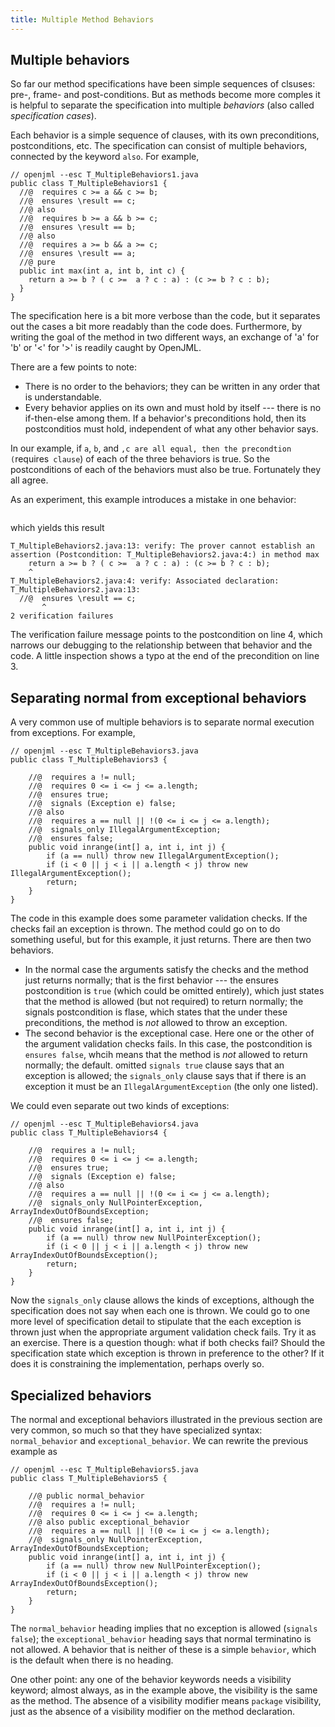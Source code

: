 ```yaml
---
title: Multiple Method Behaviors
---
```


## Multiple behaviors

So far our method specifications have been simple sequences of clsuses: pre-, frame- and post-conditions.
But as methods become more comples it is helpful to separate the specification into multiple _behaviors_
(also called _specification cases_).

Each behavior is a simple sequence of clauses, with its own preconditions, postconditions, etc.
The specification can consist of multiple behaviors, connected by the keyword `also`.
For example,
```
// openjml --esc T_MultipleBehaviors1.java
public class T_MultipleBehaviors1 {
  //@  requires c >= a && c >= b;
  //@  ensures \result == c;
  //@ also
  //@  requires b >= a && b >= c;
  //@  ensures \result == b;
  //@ also
  //@  requires a >= b && a >= c;
  //@  ensures \result == a;
  //@ pure
  public int max(int a, int b, int c) {
    return a >= b ? ( c >=  a ? c : a) : (c >= b ? c : b);
  }
}
```
The specification here is a bit more verbose than the code, but it separates out the cases a bit more readably than the code does.
Furthermore, by writing the goal of the method in two different ways, an exchange of 'a' for 'b' or '<' for '>' is readily caught by OpenJML.

There are a few points to note:
* There is no order to the behaviors; they can be written in any order that is understandable.
* Every behavior applies on its own and must hold by itself --- there is no if-then-else  among them. If a behavior's preconditions hold,
then its postconditios must hold, independent of what any other behavior says.

In our example, if `a`, `b`, and `,c are all equal, then the precondtion (`requires` clause`) of each of the three behaviors is true.
So the postconditions of each of the behaviors must also be true.  Fortunately they all agree.

As an experiment, this example introduces a mistake in one behavior:
```
```
which yields this result
```
T_MultipleBehaviors2.java:13: verify: The prover cannot establish an assertion (Postcondition: T_MultipleBehaviors2.java:4:) in method max
    return a >= b ? ( c >=  a ? c : a) : (c >= b ? c : b);
    ^
T_MultipleBehaviors2.java:4: verify: Associated declaration: T_MultipleBehaviors2.java:13:
  //@  ensures \result == c;
       ^
2 verification failures
```
The verification failure message points to the postcondition on line 4, which narrows our debugging to the relationship between
that behavior and the code. A little inspection shows a typo at the end of the precondition on line 3.

## Separating normal from exceptional behaviors

A very common use of multiple behaviors is to separate normal execution from exceptions. For example,
```
// openjml --esc T_MultipleBehaviors3.java
public class T_MultipleBehaviors3 {

    //@  requires a != null;
    //@  requires 0 <= i <= j <= a.length;
    //@  ensures true;
    //@  signals (Exception e) false;
    //@ also
    //@  requires a == null || !(0 <= i <= j <= a.length);
    //@  signals_only IllegalArgumentException;
    //@  ensures false;
    public void inrange(int[] a, int i, int j) { 
        if (a == null) throw new IllegalArgumentException();
        if (i < 0 || j < i || a.length < j) throw new IllegalArgumentException();
        return;
    }
}
```
The code in this example does some parameter validation checks. If the checks fail an exception is thrown.
The method could go on to do something useful, but for this example, it just returns.
There are then two behaviors. 
* In the normal case the arguments satisfy the checks and the method just returns normally;
that is the first behavior --- the ensures postcondition is `true` (which could be omitted entirely), which just states that
the method is allowed (but not required) to return normally; the signals postcondition is flase, which states that the under
these preconditions, the method is _not_ allowed to throw an exception.
* The second behavior is the exceptional case. Here one or the other of the argument validation checks fails. In this case, the postcondition is `ensures false`, whcih means that the method is _not_ allowed to return normally; the default. omitted `signals true` clause says that an exception is allowed; the `signals_only` clause says that if there is an exception it must be an `IllegalArgumentException` (the only one listed).

We could even separate out two kinds of exceptions:
```
// openjml --esc T_MultipleBehaviors4.java
public class T_MultipleBehaviors4 {

    //@  requires a != null;
    //@  requires 0 <= i <= j <= a.length;
    //@  ensures true;
    //@  signals (Exception e) false;
    //@ also
    //@  requires a == null || !(0 <= i <= j <= a.length);
    //@  signals_only NullPointerException, ArrayIndexOutOfBoundsException;
    //@  ensures false;
    public void inrange(int[] a, int i, int j) { 
        if (a == null) throw new NullPointerException();
        if (i < 0 || j < i || a.length < j) throw new ArrayIndexOutOfBoundsException();
        return;
    }
}
```
Now the `signals_only` clause allows the kinds of exceptions, although the specification does not say when each one is thrown. We could go to one more level of specification detail to stipulate that the each exception is thrown just when the appropriate argument validation check fails. Try it as an exercise. There is a question though: what if both checks fail? Should the specification state which exception is thrown in preference to the other? If it does it is constraining the implementation, perhaps overly so.

## Specialized behaviors

The normal and exceptional behaviors illustrated in the previous section are very common, so much so that they have specialized syntax: `normal_behavior` and `exceptional_behavior`. We can rewrite the previous example as 
```
// openjml --esc T_MultipleBehaviors5.java
public class T_MultipleBehaviors5 {

    //@ public normal_behavior
    //@  requires a != null;
    //@  requires 0 <= i <= j <= a.length;
    //@ also public exceptional_behavior
    //@  requires a == null || !(0 <= i <= j <= a.length);
    //@  signals_only NullPointerException, ArrayIndexOutOfBoundsException;
    public void inrange(int[] a, int i, int j) { 
        if (a == null) throw new NullPointerException();
        if (i < 0 || j < i || a.length < j) throw new ArrayIndexOutOfBoundsException();
        return;
    }
}
```
The `normal_behavior` heading implies that no exception is allowed (`signals false`); the `exceptional_behavior` heading says that normal terminatino is not allowed.
A behavior that is neither of these is a simple `behavior`, which is the default when there is no heading.

One other point: any one of the behavior keywords needs a visibility keyword; almost always, as in the example above, the visibility is the same as the method. The absence of a visibility modifier means `package` visibility, just as the absence of a visibility modifier on the method declaration.



